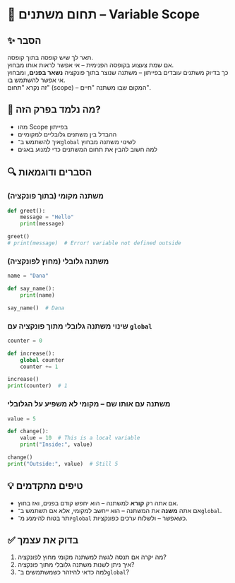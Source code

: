 # 📘 תחום משתנים – Variable Scope

## ✨ הסבר

תאר לך שיש קופסה בתוך קופסה.  
אם שמת צעצוע בקופסה הפנימית – אי אפשר לראות אותו מבחוץ.  
כך בדיוק משתנים עובדים בפייתון – משתנה שנוצר בתוך פונקציה **נשאר בפנים**, ומבחוץ אי אפשר להשתמש בו.  
זה נקרא "תחום" (scope) – המקום שבו משתנה "חיים".

## 🧠 מה נלמד בפרק הזה?
- מהו Scope בפייתון
- ההבדל בין משתנים גלובליים למקומיים
- איך להשתמש ב־`global` לשינוי משתנה מבחוץ
- למה חשוב להבין את תחום המשתנים כדי למנוע באגים

## 🔍 הסברים ודוגמאות

### משתנה מקומי (בתוך פונקציה)
```python
def greet():
    message = "Hello"
    print(message)

greet()
# print(message)  # Error! variable not defined outside
```

### משתנה גלובלי (מחוץ לפונקציה)
```python
name = "Dana"

def say_name():
    print(name)

say_name()  # Dana
```

### שינוי משתנה גלובלי מתוך פונקציה עם `global`
```python
counter = 0

def increase():
    global counter
    counter += 1

increase()
print(counter)  # 1
```

### משתנה עם אותו שם – מקומי לא משפיע על הגלובלי
```python
value = 5

def change():
    value = 10  # This is a local variable
    print("Inside:", value)

change()
print("Outside:", value)  # Still 5
```

## 💡 טיפים מתקדמים

* אם אתה רק **קורא** למשתנה – הוא יחפש קודם בפנים, ואז בחוץ.
* אם אתה **משנה** את המשתנה – הוא ייחשב למקומי, אלא אם תשתמש ב־`global`.
* יותר בטוח להימנע מ־`global` כשאפשר – ולשלוח ערכים כפונקציות.

## ✅ בדוק את עצמך

1. מה יקרה אם תנסה לגשת למשתנה מקומי מחוץ לפונקציה?
2. איך ניתן לשנות משתנה גלובלי מתוך פונקציה?
3. למה כדאי להיזהר כשמשתמשים ב־`global`?
